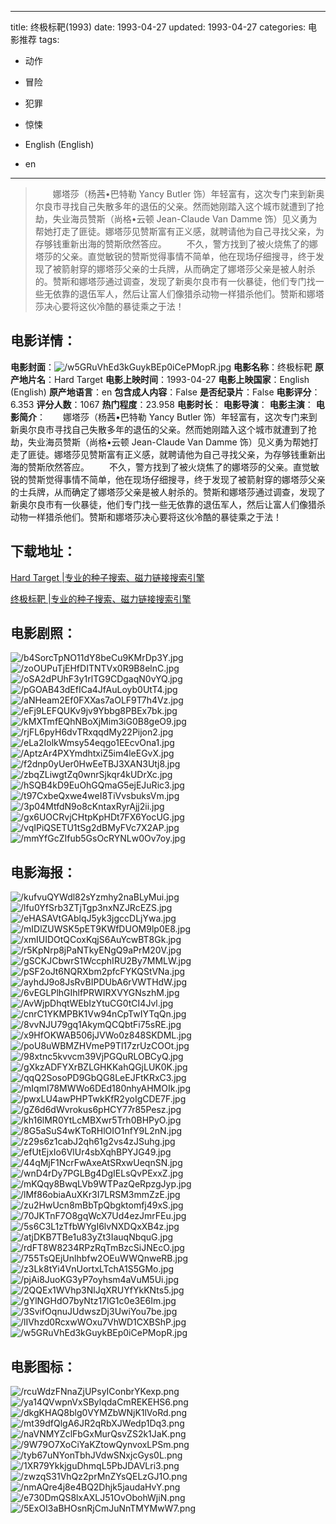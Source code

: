 
---
title: 终极标靶(1993)
date: 1993-04-27
updated: 1993-04-27
categories: 电影推荐
tags:
- 动作
- 冒险
- 犯罪
- 惊悚

- English (English)
- en
---


> 　　娜塔莎（杨茜•巴特勒 Yancy Butler 饰）年轻富有，这次专门来到新奥尔良市寻找自己失散多年的退伍的父亲。然而她刚踏入这个城市就遭到了抢劫，失业海员赞斯（尚格•云顿 Jean-Claude Van Damme 饰）见义勇为帮她打走了匪徒。娜塔莎见赞斯富有正义感，就聘请他为自己寻找父亲，为存够钱重新出海的赞斯欣然答应。  　　不久，警方找到了被火烧焦了的娜塔莎的父亲。直觉敏锐的赞斯觉得事情不简单，他在现场仔细搜寻，终于发现了被箭射穿的娜塔莎父亲的士兵牌，从而确定了娜塔莎父亲是被人射杀的。赞斯和娜塔莎通过调查，发现了新奥尔良市有一伙暴徒，他们专门找一些无依靠的退伍军人，然后让富人们像猎杀动物一样猎杀他们。赞斯和娜塔莎决心要将这伙冷酷的暴徒乘之于法！

## **电影详情**：

**电影封面**：<img src="https://image.tmdb.org/t/p/w200/w5GRuVhEd3kGuykBEp0iCePMopR.jpg" alt="/w5GRuVhEd3kGuykBEp0iCePMopR.jpg" title="/w5GRuVhEd3kGuykBEp0iCePMopR.jpg">
**电影名称**：终极标靶
**原产地片名**：Hard Target
**电影上映时间**：1993-04-27
**电影上映国家**：English (English)
**原产地语言**：en
**包含成人内容**：False
**是否纪录片**：False
**电影评分**：6.353
**评分人数**：1067
**热门程度**：23.958
**电影时长**：
**电影导演**：
**电影主演**：
**电影简介**：　　娜塔莎（杨茜•巴特勒 Yancy Butler 饰）年轻富有，这次专门来到新奥尔良市寻找自己失散多年的退伍的父亲。然而她刚踏入这个城市就遭到了抢劫，失业海员赞斯（尚格•云顿 Jean-Claude Van Damme 饰）见义勇为帮她打走了匪徒。娜塔莎见赞斯富有正义感，就聘请他为自己寻找父亲，为存够钱重新出海的赞斯欣然答应。  　　不久，警方找到了被火烧焦了的娜塔莎的父亲。直觉敏锐的赞斯觉得事情不简单，他在现场仔细搜寻，终于发现了被箭射穿的娜塔莎父亲的士兵牌，从而确定了娜塔莎父亲是被人射杀的。赞斯和娜塔莎通过调查，发现了新奥尔良市有一伙暴徒，他们专门找一些无依靠的退伍军人，然后让富人们像猎杀动物一样猎杀他们。赞斯和娜塔莎决心要将这伙冷酷的暴徒乘之于法！

## **下载地址**：
[Hard Target |专业的种子搜索、磁力链接搜索引擎](https://movie.amd794.com:2083/?search=Hard%20Target&ordering=&mode=match_phrase&page_size=10&page=1)

[终极标靶 |专业的种子搜索、磁力链接搜索引擎](https://movie.amd794.com:2083/?search=%E7%BB%88%E6%9E%81%E6%A0%87%E9%9D%B6&ordering=&mode=match_phrase&page_size=10&page=1)
 

## **电影剧照**：
<img src="https://image.tmdb.org/t/p/original/b4SorcTpNO11dY8beCu9KMrDp3Y.jpg" alt="/b4SorcTpNO11dY8beCu9KMrDp3Y.jpg" title="/b4SorcTpNO11dY8beCu9KMrDp3Y.jpg"><img src="https://image.tmdb.org/t/p/original/zoOUPuTjEHfDITNTVx0R9B8elnC.jpg" alt="/zoOUPuTjEHfDITNTVx0R9B8elnC.jpg" title="/zoOUPuTjEHfDITNTVx0R9B8elnC.jpg"><img src="https://image.tmdb.org/t/p/original/oSA2dPUhF3y1rlTG9CDgaqN0vYQ.jpg" alt="/oSA2dPUhF3y1rlTG9CDgaqN0vYQ.jpg" title="/oSA2dPUhF3y1rlTG9CDgaqN0vYQ.jpg"><img src="https://image.tmdb.org/t/p/original/pGOAB43dEfICa4JfAuLoyb0UtT4.jpg" alt="/pGOAB43dEfICa4JfAuLoyb0UtT4.jpg" title="/pGOAB43dEfICa4JfAuLoyb0UtT4.jpg"><img src="https://image.tmdb.org/t/p/original/aNHeam2Ef0FXXas7aOLF9T7h4Vz.jpg" alt="/aNHeam2Ef0FXXas7aOLF9T7h4Vz.jpg" title="/aNHeam2Ef0FXXas7aOLF9T7h4Vz.jpg"><img src="https://image.tmdb.org/t/p/original/eFj9LEFQUKv9jv9Ybbg8PBEx7bk.jpg" alt="/eFj9LEFQUKv9jv9Ybbg8PBEx7bk.jpg" title="/eFj9LEFQUKv9jv9Ybbg8PBEx7bk.jpg"><img src="https://image.tmdb.org/t/p/original/kMXTmfEQhNBoXjMim3iG0B8geO9.jpg" alt="/kMXTmfEQhNBoXjMim3iG0B8geO9.jpg" title="/kMXTmfEQhNBoXjMim3iG0B8geO9.jpg"><img src="https://image.tmdb.org/t/p/original/rjFL6pyH6dvTRxqqdMy22Pijon2.jpg" alt="/rjFL6pyH6dvTRxqqdMy22Pijon2.jpg" title="/rjFL6pyH6dvTRxqqdMy22Pijon2.jpg"><img src="https://image.tmdb.org/t/p/original/eLa2IolkWmsy54eqgo1EEcvOna1.jpg" alt="/eLa2IolkWmsy54eqgo1EEcvOna1.jpg" title="/eLa2IolkWmsy54eqgo1EEcvOna1.jpg"><img src="https://image.tmdb.org/t/p/original/AptzAr4PXYmdhtxiZ5im4leEGvX.jpg" alt="/AptzAr4PXYmdhtxiZ5im4leEGvX.jpg" title="/AptzAr4PXYmdhtxiZ5im4leEGvX.jpg"><img src="https://image.tmdb.org/t/p/original/f2dnp0yUer0HwEeTBJ3XAN3Utj8.jpg" alt="/f2dnp0yUer0HwEeTBJ3XAN3Utj8.jpg" title="/f2dnp0yUer0HwEeTBJ3XAN3Utj8.jpg"><img src="https://image.tmdb.org/t/p/original/zbqZLiwgtZq0wnrSjkqr4kUDrXc.jpg" alt="/zbqZLiwgtZq0wnrSjkqr4kUDrXc.jpg" title="/zbqZLiwgtZq0wnrSjkqr4kUDrXc.jpg"><img src="https://image.tmdb.org/t/p/original/hSQB4kD9EuOhGQmaG5ejEJuRic3.jpg" alt="/hSQB4kD9EuOhGQmaG5ejEJuRic3.jpg" title="/hSQB4kD9EuOhGQmaG5ejEJuRic3.jpg"><img src="https://image.tmdb.org/t/p/original/t97CxbeQxwe4weI8TiVvsbuksVm.jpg" alt="/t97CxbeQxwe4weI8TiVvsbuksVm.jpg" title="/t97CxbeQxwe4weI8TiVvsbuksVm.jpg"><img src="https://image.tmdb.org/t/p/original/3p04MtfdN9o8cKntaxRyrAjj2ii.jpg" alt="/3p04MtfdN9o8cKntaxRyrAjj2ii.jpg" title="/3p04MtfdN9o8cKntaxRyrAjj2ii.jpg"><img src="https://image.tmdb.org/t/p/original/gx6UOCRvjCHtpKpHDt7FX6YocUG.jpg" alt="/gx6UOCRvjCHtpKpHDt7FX6YocUG.jpg" title="/gx6UOCRvjCHtpKpHDt7FX6YocUG.jpg"><img src="https://image.tmdb.org/t/p/original/vqIPiQSETU1tSg2dBMyFVc7X2AP.jpg" alt="/vqIPiQSETU1tSg2dBMyFVc7X2AP.jpg" title="/vqIPiQSETU1tSg2dBMyFVc7X2AP.jpg"><img src="https://image.tmdb.org/t/p/original/mmYfGcZIfub5GsOcRYNLw0Ov7oy.jpg" alt="/mmYfGcZIfub5GsOcRYNLw0Ov7oy.jpg" title="/mmYfGcZIfub5GsOcRYNLw0Ov7oy.jpg">

## **电影海报**：
<img src="https://image.tmdb.org/t/p/original/kufvuQYWdl82sYzmhy2naBLyMui.jpg" alt="/kufvuQYWdl82sYzmhy2naBLyMui.jpg" title="/kufvuQYWdl82sYzmhy2naBLyMui.jpg"><img src="https://image.tmdb.org/t/p/original/lfu0YfSrb3ZTjTgp3nxNZJRcEZS.jpg" alt="/lfu0YfSrb3ZTjTgp3nxNZJRcEZS.jpg" title="/lfu0YfSrb3ZTjTgp3nxNZJRcEZS.jpg"><img src="https://image.tmdb.org/t/p/original/eHASAVtGAblqJ5yk3jgccDLjYwa.jpg" alt="/eHASAVtGAblqJ5yk3jgccDLjYwa.jpg" title="/eHASAVtGAblqJ5yk3jgccDLjYwa.jpg"><img src="https://image.tmdb.org/t/p/original/mIDlZUWSK5pET9KWfDUOM9lp0E8.jpg" alt="/mIDlZUWSK5pET9KWfDUOM9lp0E8.jpg" title="/mIDlZUWSK5pET9KWfDUOM9lp0E8.jpg"><img src="https://image.tmdb.org/t/p/original/xmIUIDOtQCoxKqjS6AuYcwBT8Gk.jpg" alt="/xmIUIDOtQCoxKqjS6AuYcwBT8Gk.jpg" title="/xmIUIDOtQCoxKqjS6AuYcwBT8Gk.jpg"><img src="https://image.tmdb.org/t/p/original/r5KpNrp8jPaNTkyENgQ9aPrM20V.jpg" alt="/r5KpNrp8jPaNTkyENgQ9aPrM20V.jpg" title="/r5KpNrp8jPaNTkyENgQ9aPrM20V.jpg"><img src="https://image.tmdb.org/t/p/original/gSCKJCbwrS1WccphIRU2By7MMLW.jpg" alt="/gSCKJCbwrS1WccphIRU2By7MMLW.jpg" title="/gSCKJCbwrS1WccphIRU2By7MMLW.jpg"><img src="https://image.tmdb.org/t/p/original/pSF2oJt6NQRXbm2pfcFYKQStVNa.jpg" alt="/pSF2oJt6NQRXbm2pfcFYKQStVNa.jpg" title="/pSF2oJt6NQRXbm2pfcFYKQStVNa.jpg"><img src="https://image.tmdb.org/t/p/original/ayhdJ9o8JsRvBIPDUbA6rVWTHdW.jpg" alt="/ayhdJ9o8JsRvBIPDUbA6rVWTHdW.jpg" title="/ayhdJ9o8JsRvBIPDUbA6rVWTHdW.jpg"><img src="https://image.tmdb.org/t/p/original/6vEGLPlhGIhlfPRWIRXVYGNszhM.jpg" alt="/6vEGLPlhGIhlfPRWIRXVYGNszhM.jpg" title="/6vEGLPlhGIhlfPRWIRXVYGNszhM.jpg"><img src="https://image.tmdb.org/t/p/original/AvWjpDhqtWEbIzYtuCG0tCI4Jvl.jpg" alt="/AvWjpDhqtWEbIzYtuCG0tCI4Jvl.jpg" title="/AvWjpDhqtWEbIzYtuCG0tCI4Jvl.jpg"><img src="https://image.tmdb.org/t/p/original/cnrC1YKMPBK1Vw94nCpTwIYTqQn.jpg" alt="/cnrC1YKMPBK1Vw94nCpTwIYTqQn.jpg" title="/cnrC1YKMPBK1Vw94nCpTwIYTqQn.jpg"><img src="https://image.tmdb.org/t/p/original/8vvNJU79gq1AkymQCQbtFi75sRE.jpg" alt="/8vvNJU79gq1AkymQCQbtFi75sRE.jpg" title="/8vvNJU79gq1AkymQCQbtFi75sRE.jpg"><img src="https://image.tmdb.org/t/p/original/x9HfOKWAB506jJVWo0z848SKDML.jpg" alt="/x9HfOKWAB506jJVWo0z848SKDML.jpg" title="/x9HfOKWAB506jJVWo0z848SKDML.jpg"><img src="https://image.tmdb.org/t/p/original/poU8uWBMZHVmeP9Tl17zrUzCOOt.jpg" alt="/poU8uWBMZHVmeP9Tl17zrUzCOOt.jpg" title="/poU8uWBMZHVmeP9Tl17zrUzCOOt.jpg"><img src="https://image.tmdb.org/t/p/original/98xtnc5kvvcm39VjPGQuRLOBCyQ.jpg" alt="/98xtnc5kvvcm39VjPGQuRLOBCyQ.jpg" title="/98xtnc5kvvcm39VjPGQuRLOBCyQ.jpg"><img src="https://image.tmdb.org/t/p/original/gXkzADFYXrBZLGHKKahQGjLUK0K.jpg" alt="/gXkzADFYXrBZLGHKKahQGjLUK0K.jpg" title="/gXkzADFYXrBZLGHKKahQGjLUK0K.jpg"><img src="https://image.tmdb.org/t/p/original/qqQ2SosoPD9GbQG8LeEJFtKRxC3.jpg" alt="/qqQ2SosoPD9GbQG8LeEJFtKRxC3.jpg" title="/qqQ2SosoPD9GbQG8LeEJFtKRxC3.jpg"><img src="https://image.tmdb.org/t/p/original/mIqmI78MWWo6DEd180nhyAHMOIk.jpg" alt="/mIqmI78MWWo6DEd180nhyAHMOIk.jpg" title="/mIqmI78MWWo6DEd180nhyAHMOIk.jpg"><img src="https://image.tmdb.org/t/p/original/pwxLU4awPHPTwkKfR2yoIgCDE7F.jpg" alt="/pwxLU4awPHPTwkKfR2yoIgCDE7F.jpg" title="/pwxLU4awPHPTwkKfR2yoIgCDE7F.jpg"><img src="https://image.tmdb.org/t/p/original/gZ6d6dWvrokus6pHCY77r85Pesz.jpg" alt="/gZ6d6dWvrokus6pHCY77r85Pesz.jpg" title="/gZ6d6dWvrokus6pHCY77r85Pesz.jpg"><img src="https://image.tmdb.org/t/p/original/kh16lMR0YtLcMBXwr5Trh0BHPyO.jpg" alt="/kh16lMR0YtLcMBXwr5Trh0BHPyO.jpg" title="/kh16lMR0YtLcMBXwr5Trh0BHPyO.jpg"><img src="https://image.tmdb.org/t/p/original/8G5aSuS4wKToRHlOIO1nfY9L2nN.jpg" alt="/8G5aSuS4wKToRHlOIO1nfY9L2nN.jpg" title="/8G5aSuS4wKToRHlOIO1nfY9L2nN.jpg"><img src="https://image.tmdb.org/t/p/original/z29s6z1cabJ2qh61g2vs4zJSuhg.jpg" alt="/z29s6z1cabJ2qh61g2vs4zJSuhg.jpg" title="/z29s6z1cabJ2qh61g2vs4zJSuhg.jpg"><img src="https://image.tmdb.org/t/p/original/efUtEjxIo6VlUr4sbXqhBPYJG49.jpg" alt="/efUtEjxIo6VlUr4sbXqhBPYJG49.jpg" title="/efUtEjxIo6VlUr4sbXqhBPYJG49.jpg"><img src="https://image.tmdb.org/t/p/original/44qMjF1NcrFwAxeAtSRxwUeqnSN.jpg" alt="/44qMjF1NcrFwAxeAtSRxwUeqnSN.jpg" title="/44qMjF1NcrFwAxeAtSRxwUeqnSN.jpg"><img src="https://image.tmdb.org/t/p/original/wnD4rDy7PGLBg4DgIELsQvPExxZ.jpg" alt="/wnD4rDy7PGLBg4DgIELsQvPExxZ.jpg" title="/wnD4rDy7PGLBg4DgIELsQvPExxZ.jpg"><img src="https://image.tmdb.org/t/p/original/mKQqy8BwqLVb9WTPazQeRpzgJyp.jpg" alt="/mKQqy8BwqLVb9WTPazQeRpzgJyp.jpg" title="/mKQqy8BwqLVb9WTPazQeRpzgJyp.jpg"><img src="https://image.tmdb.org/t/p/original/lMf86obiaAuXKr3I7LRSM3mmZzE.jpg" alt="/lMf86obiaAuXKr3I7LRSM3mmZzE.jpg" title="/lMf86obiaAuXKr3I7LRSM3mmZzE.jpg"><img src="https://image.tmdb.org/t/p/original/zu2HwUcn8mBbTpQbgktomfj49xS.jpg" alt="/zu2HwUcn8mBbTpQbgktomfj49xS.jpg" title="/zu2HwUcn8mBbTpQbgktomfj49xS.jpg"><img src="https://image.tmdb.org/t/p/original/70JKTnF7O8gqWcX7Ud4ezJmrFEu.jpg" alt="/70JKTnF7O8gqWcX7Ud4ezJmrFEu.jpg" title="/70JKTnF7O8gqWcX7Ud4ezJmrFEu.jpg"><img src="https://image.tmdb.org/t/p/original/5s6C3L1zTfbWYgI6lvNXDQxXB4z.jpg" alt="/5s6C3L1zTfbWYgI6lvNXDQxXB4z.jpg" title="/5s6C3L1zTfbWYgI6lvNXDQxXB4z.jpg"><img src="https://image.tmdb.org/t/p/original/atjDKB7TBe1u83yZt3IauqNbquG.jpg" alt="/atjDKB7TBe1u83yZt3IauqNbquG.jpg" title="/atjDKB7TBe1u83yZt3IauqNbquG.jpg"><img src="https://image.tmdb.org/t/p/original/rdFT8W8234RPzRqTmBzcSiJNEcO.jpg" alt="/rdFT8W8234RPzRqTmBzcSiJNEcO.jpg" title="/rdFT8W8234RPzRqTmBzcSiJNEcO.jpg"><img src="https://image.tmdb.org/t/p/original/755TsQEjUnlhbfw2OEuWWQnweRB.jpg" alt="/755TsQEjUnlhbfw2OEuWWQnweRB.jpg" title="/755TsQEjUnlhbfw2OEuWWQnweRB.jpg"><img src="https://image.tmdb.org/t/p/original/z3Lk8tYi4VnUortxLTchA1S5GMo.jpg" alt="/z3Lk8tYi4VnUortxLTchA1S5GMo.jpg" title="/z3Lk8tYi4VnUortxLTchA1S5GMo.jpg"><img src="https://image.tmdb.org/t/p/original/pjAi8JuoKG3yP7oyhsm4aVuM5Ui.jpg" alt="/pjAi8JuoKG3yP7oyhsm4aVuM5Ui.jpg" title="/pjAi8JuoKG3yP7oyhsm4aVuM5Ui.jpg"><img src="https://image.tmdb.org/t/p/original/2QQEx1WVhp3NlJqXRUYfYkKNts5.jpg" alt="/2QQEx1WVhp3NlJqXRUYfYkKNts5.jpg" title="/2QQEx1WVhp3NlJqXRUYfYkKNts5.jpg"><img src="https://image.tmdb.org/t/p/original/gYlNGHdO7byNtz17lG1c0e3E6Im.jpg" alt="/gYlNGHdO7byNtz17lG1c0e3E6Im.jpg" title="/gYlNGHdO7byNtz17lG1c0e3E6Im.jpg"><img src="https://image.tmdb.org/t/p/original/3SvifOqnuJUdwszDj3UwiYou7be.jpg" alt="/3SvifOqnuJUdwszDj3UwiYou7be.jpg" title="/3SvifOqnuJUdwszDj3UwiYou7be.jpg"><img src="https://image.tmdb.org/t/p/original/lIVhzd0RcxwWOxu7VhWD1CXBShP.jpg" alt="/lIVhzd0RcxwWOxu7VhWD1CXBShP.jpg" title="/lIVhzd0RcxwWOxu7VhWD1CXBShP.jpg"><img src="https://image.tmdb.org/t/p/original/w5GRuVhEd3kGuykBEp0iCePMopR.jpg" alt="/w5GRuVhEd3kGuykBEp0iCePMopR.jpg" title="/w5GRuVhEd3kGuykBEp0iCePMopR.jpg">

## **电影图标**：
<img src="https://image.tmdb.org/t/p/original/rcuWdzFNnaZjUPsyIConbrYKexp.png" alt="/rcuWdzFNnaZjUPsyIConbrYKexp.png" title="/rcuWdzFNnaZjUPsyIConbrYKexp.png"><img src="https://image.tmdb.org/t/p/original/ya14QVwpnVxSBylqdaCmREKEHS6.png" alt="/ya14QVwpnVxSBylqdaCmREKEHS6.png" title="/ya14QVwpnVxSBylqdaCmREKEHS6.png"><img src="https://image.tmdb.org/t/p/original/dkgKHAQ8blg0VYMZbWNjK1lVoRd.png" alt="/dkgKHAQ8blg0VYMZbWNjK1lVoRd.png" title="/dkgKHAQ8blg0VYMZbWNjK1lVoRd.png"><img src="https://image.tmdb.org/t/p/original/mt39dfQlgA6JR2qRbXJWedp1Dq3.png" alt="/mt39dfQlgA6JR2qRbXJWedp1Dq3.png" title="/mt39dfQlgA6JR2qRbXJWedp1Dq3.png"><img src="https://image.tmdb.org/t/p/original/naVNMYZclFbGxMurQsvZS2k1JaK.png" alt="/naVNMYZclFbGxMurQsvZS2k1JaK.png" title="/naVNMYZclFbGxMurQsvZS2k1JaK.png"><img src="https://image.tmdb.org/t/p/original/9W79O7XoCiYaKZtowQynvoxLPSm.png" alt="/9W79O7XoCiYaKZtowQynvoxLPSm.png" title="/9W79O7XoCiYaKZtowQynvoxLPSm.png"><img src="https://image.tmdb.org/t/p/original/tyb67uNYonTbhJVdwSNxjcGys0L.png" alt="/tyb67uNYonTbhJVdwSNxjcGys0L.png" title="/tyb67uNYonTbhJVdwSNxjcGys0L.png"><img src="https://image.tmdb.org/t/p/original/1XR79YkkjguDhmqL5PbJDAVLri3.png" alt="/1XR79YkkjguDhmqL5PbJDAVLri3.png" title="/1XR79YkkjguDhmqL5PbJDAVLri3.png"><img src="https://image.tmdb.org/t/p/original/zwzqS31VhQz2prMnZYsQELzGJ1O.png" alt="/zwzqS31VhQz2prMnZYsQELzGJ1O.png" title="/zwzqS31VhQz2prMnZYsQELzGJ1O.png"><img src="https://image.tmdb.org/t/p/original/nmAQre4j8e4BQ2Dhjk5jaudaHvY.png" alt="/nmAQre4j8e4BQ2Dhjk5jaudaHvY.png" title="/nmAQre4j8e4BQ2Dhjk5jaudaHvY.png"><img src="https://image.tmdb.org/t/p/original/e730DmQS8lxAXLJ51OvObohWjiN.png" alt="/e730DmQS8lxAXLJ51OvObohWjiN.png" title="/e730DmQS8lxAXLJ51OvObohWjiN.png"><img src="https://image.tmdb.org/t/p/original/5ExOI3aBHOsnRjCmJuNnTMYMwW7.png" alt="/5ExOI3aBHOsnRjCmJuNnTMYMwW7.png" title="/5ExOI3aBHOsnRjCmJuNnTMYMwW7.png">
